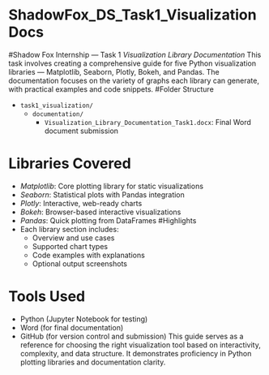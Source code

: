 # ShadowFox_DS_Task1_VisualizationDocs
#Shadow Fox Internship — Task 1
*Visualization Library Documentation*
This task involves creating a comprehensive guide for five Python visualization libraries — Matplotlib, Seaborn, Plotly, Bokeh, and Pandas. The documentation focuses on the variety of graphs each library can generate, with practical examples and code snippets.
#Folder Structure
- `task1_visualization/`
  - `documentation/`
    - `Visualization_Library_Documentation_Task1.docx`: Final Word document submission
# Libraries Covered
- *Matplotlib*: Core plotting library for static visualizations
- *Seaborn*: Statistical plots with Pandas integration
- *Plotly*: Interactive, web-ready charts
- *Bokeh*: Browser-based interactive visualizations
- *Pandas*: Quick plotting from DataFrames
#Highlights
- Each library section includes:
  - Overview and use cases
  - Supported chart types
  - Code examples with explanations
  - Optional output screenshots
# Tools Used
- Python (Jupyter Notebook for testing)
- Word (for final documentation)
- GitHub (for version control and submission)
This guide serves as a reference for choosing the right visualization tool based on interactivity, complexity, and data structure. It demonstrates proficiency in Python plotting libraries and documentation clarity.

